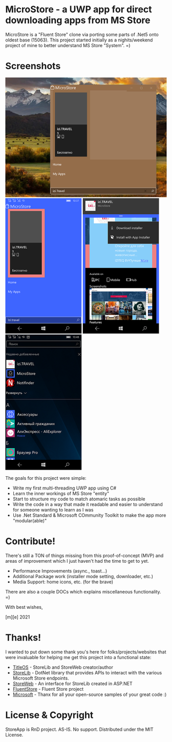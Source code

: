 ﻿# MicroStore - a UWP app for direct downloading apps from MS Store

MicroStore is a "Fluent Store" clone via porting some parts of .Net5 onto oldest base (15063). 
This project started initially as a nighits/weekend project of mine to better understand 
MS Store "System". =)

# Screenshots
![Shot 1](Images/shot1.png)
![Shot 2](Images/shot2.png)
![Shot 3](Images/shot3.png)
![Shot 4](Images/shot4.png)

The goals for this project were simple:
- Write my first multi-threading UWP app using C#
- Learn the inner workings of MS Store "entity"
- Start to structure my code to match atomaric tasks as possible
- Write the code in a way that made it readable and easier to understand for someone wanting to learn as I was
- Use .Net Standard & Microsoft COmmunity Toolkit to make the app more "modular(able)" 

# Contribute!
There's still a TON of things missing from this proof-of-concept (MVP) 
and areas of improvement which I just haven't had the time to get to yet.
- Performance Improvements (async., toast...)
- Additional Package work (installer mode setting, downloader, etc.)
- Media Support: home icons, etc. (for the brave)



There are also a couple DOCs which explains miscellaneous functionality. =)

With best wishes,

  [m][e] 2021


# Thanks!
I wanted to put down some thank you's here for folks/projects/websites that were invaluable for helping me get this project into a functional state:
- [TitleOS](https://github.com/TitleOS) - StoreLib and StoreWeb creator/author
- [StoreLib](https://github.com/StoreDev/StoreLib) - DotNet library that provides APIs to interact with the various Microsoft Store endpoints.
- [StoreWeb](https://github.com/StoreDev/StoreWeb) - An interface for StoreLib created in ASP.NET
- [FluentStore](https://github.com/yoshiask/FluentStore) - Fluent Store project
- [Microsoft](https://github.com/microsoft) - Thanx for all your open-source samples of your great code :)

# License & Copyright

StoreApp is RnD project. AS-IS. No support. Distributed under the MIT License. 
